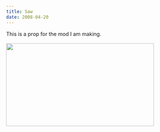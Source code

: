 ```yaml
---
title: Saw
date: 2008-04-20
---
```

This is a prop for the mod I am making.<br /><br /><a onblur="try {parent.deselectBloggerImageGracefully();} catch(e) {}" href="http://4.bp.blogspot.com/_zdYMSK7YuAA/Sard3qtVUCI/AAAAAAAAFEg/GeHvsfPMgdk/s1600-h/saw_web_full.jpg"><img style="float:left; margin:0 10px 10px 0;cursor:pointer; cursor:hand;width: 400px; height: 225px;" src="http://4.bp.blogspot.com/_zdYMSK7YuAA/Sard3qtVUCI/AAAAAAAAFEg/GeHvsfPMgdk/s400/saw_web_full.jpg" border="0" alt="" id="BLOGGER_PHOTO_ID_5308299059236524066" /></a>
